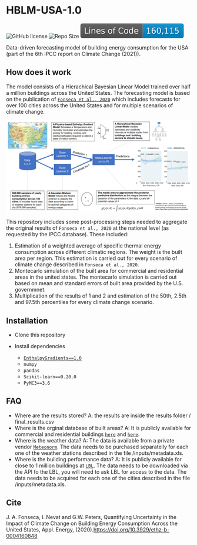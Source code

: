 # HBLM-USA-1.0
![GitHub license](https://img.shields.io/github/license/JIMENOFONSECA/HBLM-USA) ![Repo Size](https://img.shields.io/github/repo-size/JIMENOFONSECA/HBLM-USA) ![Lines](https://raw.githubusercontent.com/JIMENOFONSECA/HBLM-USA/image-data/badge-lines-of-code.svg)

Data-driven forecasting model of building energy consumption for the USA (part of the 6th IPCC report on Climate Change (2021)).

## How does it work

The model consists of a Hierachical Bayesian Linear Model trained over half a million buildings across the United States.
The forecasting model is based on the publication of [`Fonseca et al., 2020`](https://doi.org/10.3929/ethz-b-000416084) 
which includes forecasts for over 100 cities across the United States and for multiple scenarios of climate change.

![summary](https://github.com/JIMENOFONSECA/HBLM-USA/blob/master/images/summary.PNG)

This repository includes some post-processing steps needed to aggregate the original results of `Fonseca et al., 2020` 
at the national level (as requested by the IPCC database). These included:

1. Estimation of a weighted average of specific thermal energy consumption across different climatic regions. The weight is the built area per region. This estimation is carried out for every scenario of climate change described in `Fonseca et al., 2020`.
2. Montecarlo simulation of the built area for commercial and residential areas in the united states. The montecarlo simulation is carried out based on mean and standard errors of built area provided by the U.S. governmnet.
3. Multiplication of the results of 1 and 2 and estimation of the 50th, 2.5th and 97.5th percentiles for every climate change scenario.

## Installation

- Clone this repository
- Install dependencies

  - [`EnthalpyGradients==1.0`](https://pypi.org/project/EnthalpyGradients/)
  - `numpy`
  - `pandas`
  - `Scikit-learn==0.20.0`
  - `PyMC3==3.6`

## FAQ

- Where are the results stored? A: the results are inside the results folder / final_results.csv
- Where is the orginal database of built areas? A: It is publicly available for commercial and residential buildings [`here`](https://www.eia.gov/consumption/commercial/data/2012/) and [`here`](https://www.eia.gov/consumption/residential/data/2015/).
- Where is the weather data? A: The data is available from a private vendor [`Meteonorm`](https://meteonorm.com/en/). The data needs to be purchased separatelly for each one of the weather stations described in the file /inputs/metadata.xls.
- Where is the building performance data? A: It is publicly available for close to 1 million buildings at [`LBL`](https://buildings.lbl.gov/cbs/bpd). The data needs to be downloaded via the API fo the LBL, you will need to ask LBL for access to the data. The data needs to be acquired for each one of the cities described in the file /inputs/metadata.xls.

## Cite

J. A. Fonseca, I. Nevat and G.W. Peters, Quantifying Uncertainty in the Impact of Climate Change on Building Energy 
Consumption Across the United States, Appl. Energy, (2020).https://doi.org/10.3929/ethz-b-0004160848
